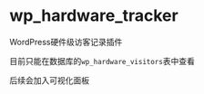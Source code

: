 # wp_hardware_tracker
WordPress硬件级访客记录插件   

目前只能在数据库的`wp_hardware_visitors`表中查看   

后续会加入可视化面板   


